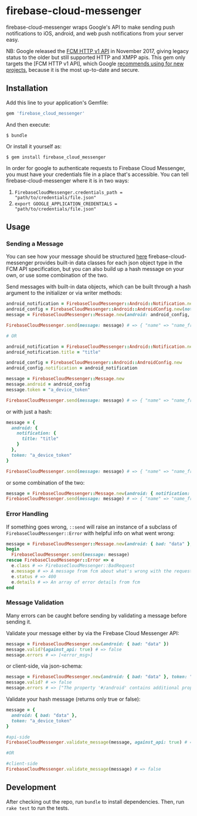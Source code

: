 # firebase-cloud-messenger

firebase-cloud-messenger wraps Google's API to make sending push notifications to iOS, android, and
web push notifications from your server easy.

NB: Google released the [FCM HTTP v1 API](https://firebase.google.com/docs/reference/fcm/rest/v1/projects.messages)
in November 2017, giving legacy status to the older but still supported HTTP and XMPP apis.
This gem only targets the [FCM HTTP v1 API], which Google [recommends using for new projects](https://firebase.google.com/docs/cloud-messaging/server),
because it is the most up-to-date and secure.

## Installation

Add this line to your application's Gemfile:

```ruby
gem 'firebase_cloud_messenger'
```

And then execute:

    $ bundle

Or install it yourself as:

    $ gem install firebase_cloud_messenger

In order for google to authenticate requests to Firebase Cloud Messenger, you must have your
credentials file in a place that's accessible. You can tell firebase-cloud-messenger where it is in
two ways:

1. `FirebaseCloudMessenger.credentials_path = "path/to/credentials/file.json"`
2. `export GOOGLE_APPLICATION_CREDENTIALS = "path/to/credentials/file.json"`

## Usage

### Sending a Message

You can see how your message should be structured [here](https://firebase.google.com/docs/reference/fcm/rest/v1/projects.messages)
firebase-cloud-messenger provides built-in data classes for each json object type in the FCM API
specification, but you can also build up a hash message on your own, or use some combination of the
two.

Send messages with built-in data objects, which can be built through a hash argument to the
initializer or via writer methods:
```ruby
android_notification = FirebaseCloudMessenger::Android::Notification.new(title: "title")
android_config = FirebaseCloudMessenger::Android::AndroidConfig.new(notification: android_notification)
message = FirebaseCloudMessenger::Message.new(android: android_config, token "a_device_token")

FirebaseCloudMessenger.send(message: message) # => { "name" => "name_from_fcm" }

# OR

android_notification = FirebaseCloudMessenger::Android::Notification.new
android_notification.title = "title"

android_config = FirebaseCloudMessenger::Android::AndroidConfig.new
android_config.notification = android_notification

message = FirebaseCloudMessenger::Message.new
message.android = android_config
message.token = "a_device_token"

FirebaseCloudMessenger.send(message: message) # => { "name" => "name_from_fcm" }
```

or with just a hash:

```ruby
message = {
  android: {
    notification: {
      title: "title"
    }
  },
  token: "a_device_token"
}

FirebaseCloudMessenger.send(message: message) # => { "name" => "name_from_fcm" }
```

or some combination of the two:

```ruby
message = FirebaseCloudMessenger::Message.new(android: { notification: { title: "title" }, token: "a_device_token" })
FirebaseCloudMessenger.send(message: message) # => { "name" => "name_from_fcm" }
```

### Error Handling

If something goes wrong, `::send` will raise an instance of a subclass of `FirebaseCloudMessenger::Error` with
helpful info on what went wrong:
```ruby
message = FirebaseCloudMessenger::Message.new(android: { bad: "data" }, token: "a_device_token"})
begin
  FirebaseCloudMessenger.send(message: message)
rescue FirebaseCloudMessenger::Error => e
  e.class # => FirebaseCloudMessenger::BadRequest
  e.message # => A message from fcm about what's wrong with the request
  e.status # => 400
  e.details # => An array of error details from fcm
end
```

### Message Validation

Many errors can be caught before sending by validating a message before sending it.

Validate your message either by via the Firebase Cloud Messenger API:
```ruby
message = FirebaseCloudMessenger.new(android: { bad: "data" })
message.valid?(against_api: true) # => false
message.errors # => [<error_msg>]
```

or client-side, via json-schema:
```ruby
message = FirebaseCloudMessenger.new(android: { bad: "data" }, token: "a_device_token")
message.valid? # => false
message.errors # => ["The property '#/android' contains additional properties [\"bad\"] outside of the schema when none are allowed in schema..."]
```

Validate your hash message (returns only true or false):
```ruby
message = {
  android: { bad: "data" },
  token: "a_device_token"
}

#api-side
FirebaseCloudMessenger.validate_message(message, against_api: true) # => false

#OR

#client-side
FirebaseCloudMessenger.validate_message(message) # => false

```


## Development

After checking out the repo, run `bundle` to install dependencies. Then, run `rake test` to run the tests.
